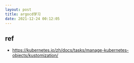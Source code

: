 ```yaml
---
layout: post
title: argocd学习
date: 2021-12-24 00:12:05
---
```




## ref

- https://kubernetes.io/zh/docs/tasks/manage-kubernetes-objects/kustomization/
